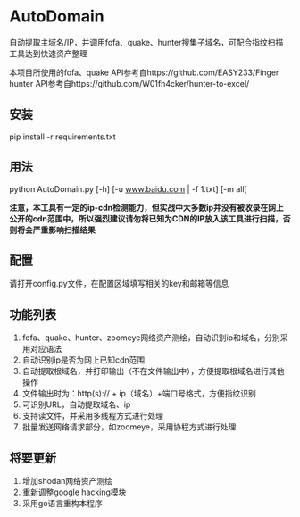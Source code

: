 # AutoDomain
自动提取主域名/IP，并调用fofa、quake、hunter搜集子域名，可配合指纹扫描工具达到快速资产整理

本项目所使用的fofa、quake API参考自https://github.com/EASY233/Finger  
hunter API参考自https://github.com/W01fh4cker/hunter-to-excel/



## 安装

pip install -r requirements.txt



## 用法

python AutoDomain.py [-h] [-u www.baidu.com | -f 1.txt] [-m all]  

**注意，本工具有一定的ip-cdn检测能力，但实战中大多数ip并没有被收录在网上公开的cdn范围中，所以强烈建议请勿将已知为CDN的IP放入该工具进行扫描，否则将会严重影响扫描结果**



## 配置

请打开config.py文件，在配置区域填写相关的key和邮箱等信息



## 功能列表  

1. fofa、quake、hunter、zoomeye网络资产测绘，自动识别ip和域名，分别采用对应语法
2. 自动识别ip是否为网上已知cdn范围
3. 自动提取根域名，并打印输出（不在文件输出中），方便提取根域名进行其他操作
4. 文件输出时为：http(s):// + ip（域名）+端口号格式，方便指纹识别
5. 可识别URL，自动提取域名、ip
6. 支持读文件，并采用多线程方式进行处理
7. 批量发送网络请求部分，如zoomeye，采用协程方式进行处理



## 将要更新

1. 增加shodan网络资产测绘
2. 重新调整google hacking模块
3. 采用go语言重构本程序
